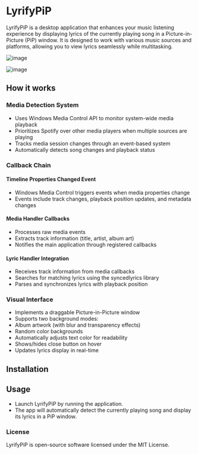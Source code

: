 
# LyrifyPiP

LyrifyPiP is a desktop application that enhances your music listening experience by displaying lyrics of the currently playing song in a Picture-in-Picture (PiP) window. It is designed to work with various music sources and platforms, allowing you to view lyrics seamlessly while multitasking.

![image](https://github.com/user-attachments/assets/0421b284-25d0-47cf-ba07-07c94c464812)

![image](https://github.com/user-attachments/assets/ee54a3bf-fe0f-48ff-ba3e-54d0198a960e)

## How it works
### Media Detection System

* Uses Windows Media Control API to monitor system-wide media playback
* Prioritizes Spotify over other media players when multiple sources are playing
* Tracks media session changes through an event-based system
* Automatically detects song changes and playback status

### Callback Chain
#### Timeline Properties Changed Event
* Windows Media Control triggers events when media properties change
* Events include track changes, playback position updates, and metadata changes

#### Media Handler Callbacks
* Processes raw media events
* Extracts track information (title, artist, album art)
* Notifies the main application through registered callbacks
  
#### Lyric Handler Integration
* Receives track information from media callbacks
* Searches for matching lyrics using the syncedlyrics library
* Parses and synchronizes lyrics with playback position
  
### Visual Interface
* Implements a draggable Picture-in-Picture window
* Supports two background modes:
* Album artwork (with blur and transparency effects)
* Random color backgrounds
* Automatically adjusts text color for readability
* Shows/hides close button on hover
* Updates lyrics display in real-time

## Installation

## Usage
- Launch LyrifyPiP by running the application.
- The app will automatically detect the currently playing song and display its lyrics in a PiP window.

### License
LyrifyPiP is open-source software licensed under the MIT License.

